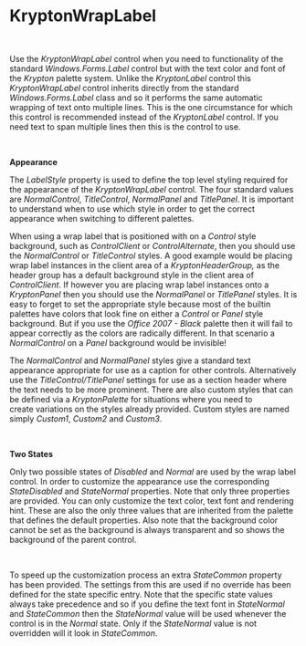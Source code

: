 # KryptonWrapLabel

 

Use the *KryptonWrapLabel* control when you need to functionality of the
standard *Windows.Forms.Label* control but with the text color and font of the
*Krypton* palette system. Unlike the *KryptonLabel* control this
*KryptonWrapLabel* control inherits directly from the standard
*Windows.Forms.Label* class and so it performs the same automatic wrapping of
text onto multiple lines. This is the one circumstance for which this control is
recommended instead of the *KryptonLabel* control. If you need text to span
multiple lines then this is the control to use.

 

**Appearance** 

The *LabelStyle* property is used to define the top level styling required for
the appearance of the *KryptonWrapLabel* control. The four standard values are
*NormalControl*, *TitleControl*, *NormalPanel* and *TitlePanel*. It is important
to understand when to use which style in order to get the correct appearance
when switching to different palettes.  
  
When using a wrap label that is positioned with on a *Control* style background,
such as *ControlClient* or *ControlAlternate*, then you should use the
*NormalControl* or *TitleControl* styles. A good example would be placing wrap
label instances in the client area of a *KryptonHeaderGroup,* as the header
group has a default background style in the client area of *ControlClient*. If
however you are placing wrap label instances onto a *KryptonPanel* then you
should use the *NormalPanel* or *TitlePanel* styles. It is easy to forget to set
the appropriate style because most of the builtin palettes have colors that look
fine on either a *Control* or *Panel* style background. But if you use the
*Office 2007 - Black* palette then it will fail to appear correctly as the
colors are radically different. In that scenario a *NormalControl* on a *Panel*
background would be invisible!

The *NormalControl* and *NormalPanel* styles give a standard text appearance
appropriate for use as a caption for other controls. Alternatively use the
*TitleControl/TitlePanel* settings for use as a section header where the text
needs to be more prominent. There are also custom styles that can be defined via
a *KryptonPalette* for situations where you need to create variations on the
styles already provided. Custom styles are named simply *Custom1*, *Custom2* and
*Custom3*.

 

**Two States** 

Only two possible states of *Disabled* and *Normal* are used by the wrap label
control. In order to customize the appearance use the corresponding
*StateDisabled* and *StateNormal* properties. Note that only three properties
are provided. You can only customize the text color, text font and rendering
hint. These are also the only three values that are inherited from the palette
that defines the default properties. Also note that the background color cannot
be set as the background is always transparent and so shows the background of
the parent control. 

 

To speed up the customization process an extra *StateCommon* property has been
provided. The settings from this are used if no override has been defined for
the state specific entry. Note that the specific state values always take
precedence and so if you define the text font in *StateNormal* and *StateCommon*
then the *StateNormal* value will be used whenever the control is in the
*Normal* state. Only if the *StateNormal* value is not overridden will it look
in *StateCommon*.
